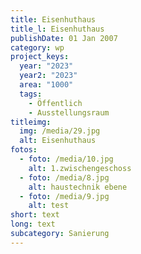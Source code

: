 ```yaml
---
title: Eisenhuthaus
title_l: Eisenhuthaus
publishDate: 01 Jan 2007
category: wp
project_keys:
  year: "2023"
  year2: "2023"
  area: "1000"
  tags:
    - Öffentlich
    - Ausstellungsraum
titleimg:
  img: /media/29.jpg
  alt: Eisenhuthaus
fotos:
  - foto: /media/10.jpg
    alt: 1.zwischengeschoss
  - foto: /media/8.jpg
    alt: haustechnik ebene
  - foto: /media/9.jpg
    alt: test
short: text
long: text
subcategory: Sanierung
---
```

